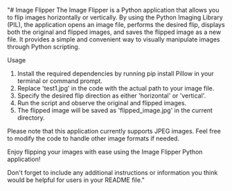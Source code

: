 "# Image Flipper
The Image Flipper is a Python application that allows you to flip images horizontally or vertically. By using the Python Imaging Library (PIL), the application opens an image file, performs the desired flip, displays both the original and flipped images, and saves the flipped image as a new file. It provides a simple and convenient way to visually manipulate images through Python scripting.

Usage
1. Install the required dependencies by running pip install Pillow in your terminal or command prompt.
2. Replace 'test1.jpg' in the code with the actual path to your image file.
3. Specify the desired flip direction as either 'horizontal' or 'vertical'.
4. Run the script and observe the original and flipped images.
5. The flipped image will be saved as 'flipped_image.jpg' in the current directory.

Please note that this application currently supports JPEG images. Feel free to modify the code to handle other image formats if needed.

Enjoy flipping your images with ease using the Image Flipper Python application!

Don't forget to include any additional instructions or information you think would be helpful for users in your README file." 
